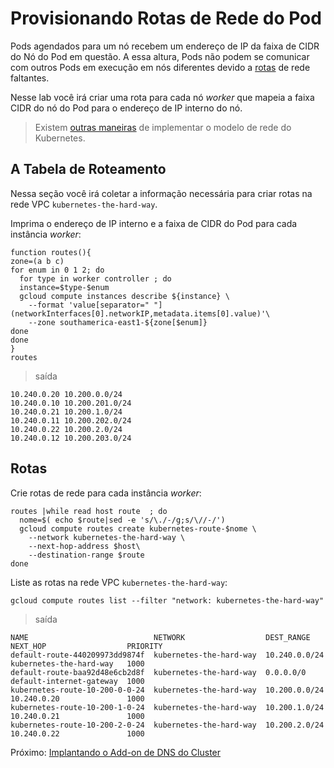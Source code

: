 # Provisionando Rotas de Rede do Pod

Pods agendados para um nó recebem um endereço de IP da faixa de CIDR do Nó do Pod em questão. A essa altura, Pods não podem se comunicar com outros Pods em execução em nós diferentes devido a [rotas](https://cloud.google.com/compute/docs/vpc/routes) de rede faltantes.

Nesse lab você irá criar uma rota para cada nó _worker_ que mapeia a faixa CIDR do nó do Pod para o endereço de IP interno do nó.

> Existem [outras maneiras](https://kubernetes.io/docs/concepts/cluster-administration/networking/#how-to-achieve-this) de implementar o modelo de rede do Kubernetes.

## A Tabela de Roteamento

Nessa seção você irá coletar a informação necessária para criar rotas na rede VPC `kubernetes-the-hard-way`.

Imprima o endereço de IP interno e a faixa de CIDR do Pod para cada instância _worker_:

```
function routes(){
zone=(a b c)
for enum in 0 1 2; do
  for type in worker controller ; do
  instance=$type-$enum
  gcloud compute instances describe ${instance} \
    --format 'value[separator=" "](networkInterfaces[0].networkIP,metadata.items[0].value)'\
    --zone southamerica-east1-${zone[$enum]}
done
done
}
routes
```

> saída

```
10.240.0.20 10.200.0.0/24
10.240.0.10 10.200.201.0/24
10.240.0.21 10.200.1.0/24
10.240.0.11 10.200.202.0/24
10.240.0.22 10.200.2.0/24
10.240.0.12 10.200.203.0/24
```

## Rotas

Crie rotas de rede para cada instância _worker_:

```
routes |while read host route  ; do
  nome=$( echo $route|sed -e 's/\./-/g;s/\//-/')
  gcloud compute routes create kubernetes-route-$nome \
    --network kubernetes-the-hard-way \
    --next-hop-address $host\
    --destination-range $route
done
```

Liste as rotas na rede VPC `kubernetes-the-hard-way`:

```
gcloud compute routes list --filter "network: kubernetes-the-hard-way"
```

> saída

```
NAME                            NETWORK                  DEST_RANGE     NEXT_HOP                  PRIORITY
default-route-440209973dd9874f  kubernetes-the-hard-way  10.240.0.0/24  kubernetes-the-hard-way   1000
default-route-baa92d48e6cb2d8f  kubernetes-the-hard-way  0.0.0.0/0      default-internet-gateway  1000
kubernetes-route-10-200-0-0-24  kubernetes-the-hard-way  10.200.0.0/24  10.240.0.20               1000
kubernetes-route-10-200-1-0-24  kubernetes-the-hard-way  10.200.1.0/24  10.240.0.21               1000
kubernetes-route-10-200-2-0-24  kubernetes-the-hard-way  10.200.2.0/24  10.240.0.22               1000
```

Próximo: [Implantando o Add-on de DNS do Cluster](12-dns-addon.md)
